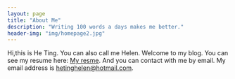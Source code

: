 ```yaml
---
layout: page
title: "About Me"
description: "Writing 100 words a days makes me better."
header-img: "img/homepage2.jpg"
---
```


Hi,this is He Ting. You can also call me Helen. Welcome to my blog.
You can see my resume here: [My resme](https://github.com/Helenheting/project-pages/blob/gh-pages/assets/HeTing.pdf). 
And you can contact with me by email. My email address is hetinghelen@hotmail.com.
	
